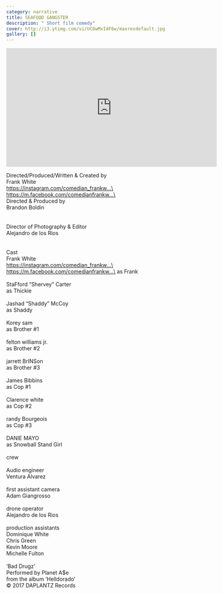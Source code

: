 ```yaml
---
category: narrative
title: SEAFOOD GANGSTER
description: " Short film comedy"
cover: http://i3.ytimg.com/vi/UC8wMxI4F6w/maxresdefault.jpg
gallery: []
---
```

<div class="video-container"><iframe width="560" height="315" src="https://www.youtube.com/embed/UC8wMxI4F6w?rel=0" title="YouTube video player" frameborder="0" allow="accelerometer; autoplay; clipboard-write; encrypted-media; gyroscope; picture-in-picture" allowfullscreen></iframe></div>

Directed/Produced/Written & Created by\
Frank White\
https://instagram.com/comedian_frankw...\
https://m.facebook.com/comedianfrankw...\
\
Directed & Produced by\
Brandon Boldin\
\
\
Director of Photography & Editor\
Alejandro de los Rios\
\
\
Cast\
Frank White\
https://instagram.com/comedian_frankw...\
https://m.facebook.com/comedianfrankw...\
as Frank\
\
StaFford “Shervey” Carter\
as Thickie\
\
Jashad “Shaddy” McCoy\
as Shaddy\
\
Korey sam\
as Brother #1\
\
felton williams jr.\
as Brother #2\
\
jarrett BrINSon\
as Brother #3\
\
James Bibbins\
as Cop #1\
\
Clarence white\
as Cop #2\
\
randy Bourgeois\
as Cop #3\
\
DANIE MAYO\
as Snowball Stand Girl\
\
crew\
\
Audio engineer\
Ventura Alvarez\
\
first assistant camera\
Adam Giangrosso\
\
drone operator\
Alejandro de los Rios\
\
production assistants\
Dominique White\
Chris Green\
Kevin Moore\
Michelle Fulton\
\
‘Bad Drugz’\
Performed by Planet A$e\
from the album ‘Helldorado’\
© 2017 DAPLANTZ Records
